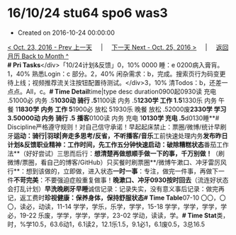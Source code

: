 # 16/10/24 stu64 spo6 was3

* Created on 2016-10-24 00:00:00

[&lt; Oct. 23, 2016 - Prev 上一天](d23.md)     \|     [下一天 Next - Oct. 25, 2016 &gt;](d25.md)     \|     [返回月历 Back to Month ^](index.md)   
**\# Pri Tasks**&lt;/div&gt;「10/24计划&反馈」0，10% 0000 睡：e 0200病入膏肓。1，40% 熟悉Login：c 部分。2，40% 闲杂需求：b，完成。搜索页行为码变更待上线；视频推荐流关注按钮配置待测试。&lt;/div&gt;3，10% 清Todos：b，还差一点点。All，c。**\# Time Detail**time\|type desc duration0900起0930读 充电 .51000必 内务 .5**1030动 骑行 .5**1100读 内务 .5**1230学 工作 1.5**1330乐 内务 午餐 1**1830学** **内务** **工作 5**1900必 放松 51930乐 晚餐 放松 .52000废**2330学 学习 3.50000动 内务 骑行 .5** **播客**0100读 内务 充电 1**0130学 充电 .5**d0130睡**\# Discipline严格遵守规则！对自己信守承诺！早起起床禁止：票圈/微博/统计早刷牙**运动：骑行\|羽球\|奔走多思考/反省，不听播客/音乐**工前快速处理内务**发布昨日计划&反馈职业精神：工作时间，**先工作五分钟快速启动**：破除糟糕状态**番茄工作法**（好好尝试）三思而后行：**想清楚再做想顺手做一下的事，千万别做！**（刷微博/票圈，看自己的博客/GitHub）只买餐时刷票圈**/微博午漱口、冲牙雷厉风行**：想到该做的，立即做，进入状态**一时一事**：专注，做完一件事，再做下一件**不苛完美**：不要强迫症般重复做事！**晚漱口、冲牙0930按时回去**（流连好状态会打乱计划）**早洗晚刷牙早睡**诚信记录：记录失实，没有意义事后记录：做完再记，返工费时**珍视健康：保养身体，保持舒服状态\# Time Table**07-10 〇〇，〇〇，读必，动读，11-14 学学，学乐，乐学，学学，15-18 学学，学学，学学，学必，19-22 乐废，学学，学学，学学，23-02 学动，读读，学。**\# Time Stat**类，时，%学10.5，63.6动1，6.1读2，12.1乐1.5，9.1必1，6.1废0.5，3总16.5

